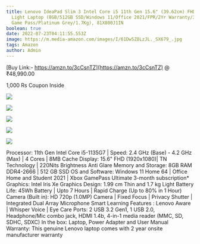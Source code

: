 ```yaml
---
title: Lenovo IdeaPad Slim 3 Intel Core i5 11th Gen 15.6" (39.62cm) FHD Thin &
  Light Laptop (8GB/512GB SSD/Windows 11/Office 2021/FPR/2Yr Warranty/3months
  Game Pass/Platinum Grey/1.7Kg), 81X800J1IN
boolean: true
date: 2022-07-23T04:11:55.553Z
image: https://m.media-amazon.com/images/I/61Dw5Z8LzJL._SX679_.jpg
tags: Amazon
author: Admin
---
```

[Buy Link:-  https://amzn.to/3cCsnTZ](https://amzn.to/3cCsnTZ)  @ ₹48,990.00

 1,000 Rs Coupon Inside

[![](https://m.media-amazon.com/images/I/61ZDeDna6wL._SX679_.jpg)](https://amzn.to/3cCsnTZ)

[![](https://m.media-amazon.com/images/I/61NJJEoyHNL._SL1000_.jpg)](https://amzn.to/3cCsnTZ)

[![](https://m.media-amazon.com/images/I/51wQs0x5SzL._SL1000_.jpg)](https://amzn.to/3cCsnTZ)

[![](https://m.media-amazon.com/images/I/61jflkEKZpL._SL1000_.jpg)](https://amzn.to/3cCsnTZ)

[![](https://m.media-amazon.com/images/I/616rxfnZQkL._SL1000_.jpg)](https://amzn.to/3cCsnTZ)


Processor: 11th Gen Intel Core i5-1135G7 | Speed: 2.4 GHz (Base) - 4.2 GHz (Max) | 4 Cores | 8MB Cache
Display: 15.6" FHD (1920x1080)| TN Technology | 220Nits Brightness Anti Glare
Memory and Storage: 8GB RAM DDR4-2666 | 512 GB SSD
OS and Software: Windows 11 Home 64 | Office Home and Student 2021 | Xbox GamePass Ultimate 3-month subscription*
Graphics: Intel Iris Xe Graphics
Design: 1.99 cm Thin and 1.7 kg Light
Battery Life: 45Wh Battery | Upto 7 Hours | Rapid Charge (Up to 80% in 1 Hour)
Camera (Built in): HD 720p (1.0MP) Camera | Fixed Focus | Privacy Shutter | Integrated Dual Array Microphone
Smart Learning Features : Lenovo Aware | Whisper Voice | Eye Care
Ports: 2 USB 3.2 Gen1, 1 USB 2.0, Headphone/Mic combo jack, HDMI 1.4b, 4-in-1 media reader (MMC, SD, SDHC, SDXC)
In the box: Laptop, Power Adapter and User Manual
Warranty: This genuine Lenovo laptop comes with 2 year onsite manufacturer warranty